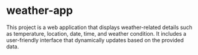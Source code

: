 # weather-app
This project is a web application that displays weather-related details such as temperature, location, date, time, and weather condition. It includes a user-friendly interface that dynamically updates based on the provided data.
